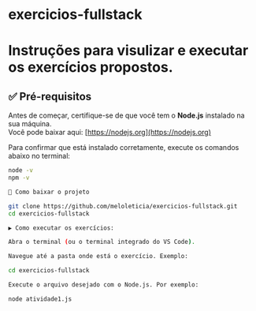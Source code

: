 # exercicios-fullstack

# Instruções para visulizar e executar os exercícios propostos.

## ✅ Pré-requisitos

Antes de começar, certifique-se de que você tem o **Node.js** instalado na sua máquina.  
Você pode baixar aqui: [https://nodejs.org](https://nodejs.org)

Para confirmar que está instalado corretamente, execute os comandos abaixo no terminal:

```bash
node -v
npm -v

📁 Como baixar o projeto

git clone https://github.com/meloleticia/exercicios-fullstack.git
cd exercicios-fullstack

▶️ Como executar os exercícios:

Abra o terminal (ou o terminal integrado do VS Code).

Navegue até a pasta onde está o exercício. Exemplo:

cd exercicios-fullstack

Execute o arquivo desejado com o Node.js. Por exemplo:

node atividade1.js
```
